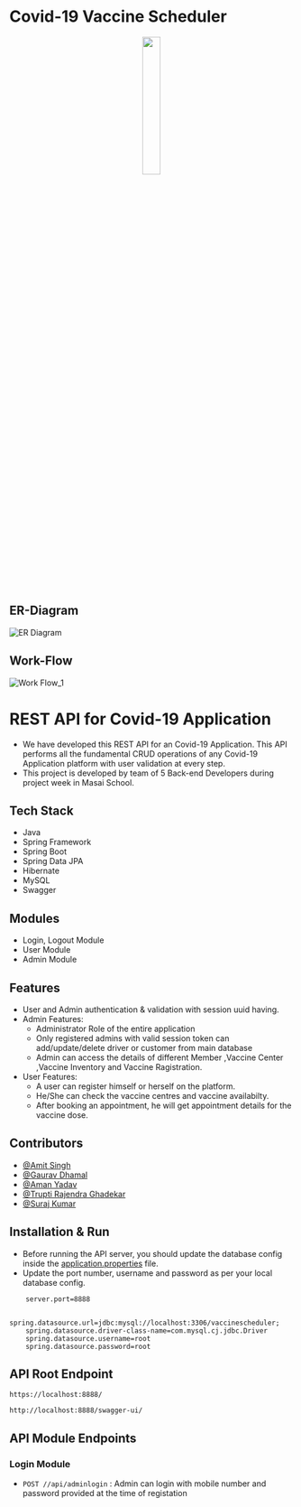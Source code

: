 # Covid-19 Vaccine Scheduler
<p align="center">
  <img style="width:25%;" src="https://github.com/suraj-996/lying-powder-9405/blob/main/images/b%20(2).png" />
</p>



## ER-Diagram
![ER Diagram](https://user-images.githubusercontent.com/86916671/201477506-29a8c28e-f0af-4c45-954a-960304d985ea.jpeg)

## Work-Flow
![Work Flow_1](https://user-images.githubusercontent.com/86916671/201476556-5029e501-ee5c-4159-b8de-fe64e7dc770c.png)

# REST API for Covid-19 Application

* We have developed this REST API for an Covid-19 Application. This API performs all the fundamental CRUD operations of any Covid-19 Application platform with user validation at every step.
* This project is developed by team of 5 Back-end Developers during project week in Masai School. 

## Tech Stack

* Java
* Spring Framework
* Spring Boot
* Spring Data JPA
* Hibernate
* MySQL
* Swagger

## Modules

* Login, Logout Module
* User Module
* Admin Module

## Features

* User and Admin authentication & validation with session uuid having.
* Admin Features:
    * Administrator Role of the entire application
    * Only registered admins with valid session token can add/update/delete driver or customer from main database
    * Admin can access the details of different Member ,Vaccine Center ,Vaccine Inventory and Vaccine Ragistration.
* User Features:
    * A user can register himself or herself on the platform.
    * He/She can check the vaccine centres and vaccine availabilty.
    * After booking an appointment, he will get appointment details for the vaccine dose.    


## Contributors

* [@Amit Singh](https://github.com/amitsinghthapliyal)
* [@Gaurav Dhamal](https://github.com/gauravdhamal)
* [@Aman Yadav](https://github.com/aman6750)
* [@Trupti Rajendra Ghadekar](https://github.com/TruptiRG)
* [@Suraj Kumar](https://github.com/suraj-996)




## Installation & Run

* Before running the API server, you should update the database config inside the [application.properties](https://github.com/suraj-996/lying-powder-9405/blob/main/Covid-19-VaccineScheduler/src/main/resources/application.properties) file. 
* Update the port number, username and password as per your local database config.

```
    server.port=8888

    spring.datasource.url=jdbc:mysql://localhost:3306/vaccinescheduler;
    spring.datasource.driver-class-name=com.mysql.cj.jdbc.Driver
    spring.datasource.username=root
    spring.datasource.password=root

```

## API Root Endpoint

`https://localhost:8888/`

`http://localhost:8888/swagger-ui/`


## API Module Endpoints

### Login Module

* `POST //api/adminlogin` : Admin can login with mobile number and password provided at the time of registation
<!--
### User Module


* `POST /customer/login` : Logging in customer with valid mobile number & password
* `GET /customer/availablecabs` : Getting the list of all the available cabs
* `GET /customers/cabs` : Getting All the cabs
* `GET /customers/checkhistory` : Getting the history of completed tr
* `PUT /customer/update/{mobile}` : Updates customer details based on mobile number
* `PATCH /customer/updatepassword/{mobile}` : Updates customer's password based on the given mobile number
* `POST /customer/booktrip` : Customer can book a cab
* `POST /customer/updatetrip` : Customer can modify or update the trip
* `POST /customer/logout` : Logging out customer based on session token
* `DELETE /customer/delete` : Deletes logged in user 
* `DELETE /customer/complete/{tripid}` : Completed the trip with the given tripid 
* `DELETE /customer/canceltrip` : Cancel the trip with the given tripid   



### Sample API Response for Admin Login

`POST   localhost:8888/adminlogin`

* Request Body

```
    {
        "mobileNo": "9525378279",
        "password": "suraj@007"
    }
```


---

### Swagger UI

---

<img src="https://github.com/suraj-996/lying-powder-9405/blob/main/images/all.png">

---

### Login Controller

---

<img src="https://github.com/suraj-996/lying-powder-9405/blob/main/images/login.png">

---

### Admin Controller

---

<img src="https://github.com/suraj-996/lying-powder-9405/blob/main/images/admin.png">

---

### User Controller

---

<img src="https://github.com/suraj-996/lying-powder-9405/blob/main/images/user.png">

---



